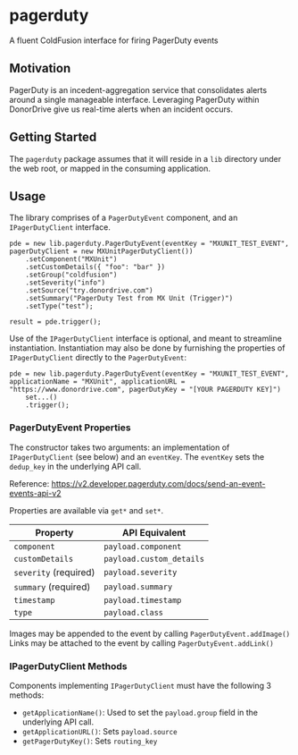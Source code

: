 # pagerduty
A fluent ColdFusion interface for firing PagerDuty events

## Motivation
PagerDuty is an incedent-aggregation service that consolidates alerts around a single manageable interface. Leveraging PagerDuty within DonorDrive give us real-time alerts when an incident occurs.

## Getting Started
The `pagerduty` package assumes that it will reside in a `lib` directory under the web root, or mapped in the consuming application.

## Usage
The library comprises of a `PagerDutyEvent` component, and an `IPagerDutyClient` interface. 
```
pde = new lib.pagerduty.PagerDutyEvent(eventKey = "MXUNIT_TEST_EVENT", pagerDutyClient = new MXUnitPagerDutyClient())
	.setComponent("MXUnit")
	.setCustomDetails({ "foo": "bar" })
	.setGroup("coldfusion")
	.setSeverity("info")
	.setSource("try.donordrive.com")
	.setSummary("PagerDuty Test from MX Unit (Trigger)")
	.setType("test");

result = pde.trigger();
```

Use of the `IPagerDutyClient` interface is optional, and meant to streamline instantiation. Instantiation may also be done by furnishing the properties of `IPagerDutyClient` directly to the `PagerDutyEvent`:
```
pde = new lib.pagerduty.PagerDutyEvent(eventKey = "MXUNIT_TEST_EVENT", applicationName = "MXUnit", applicationURL = "https://www.donordrive.com", pagerDutyKey = "[YOUR PAGERDUTY KEY]")
	set...()
	.trigger();
```

### PagerDutyEvent Properties

The constructor takes two arguments: an implementation of `IPagerDutyClient` (see below) and an `eventKey`. The `eventKey` sets the `dedup_key` in the underlying API call.

Reference: https://v2.developer.pagerduty.com/docs/send-an-event-events-api-v2

Properties are available via `get*` and `set*`.

|Property|API Equivalent|
|---|---|
|`component`|`payload.component`|
|`customDetails`|`payload.custom_details`|
|`severity` (required)|`payload.severity`|
|`summary` (required)|`payload.summary`|
|`timestamp`|`payload.timestamp`|
|`type`|`payload.class`|

Images may be appended to the event by calling `PagerDutyEvent.addImage()`
Links may be attached to the event by calling `PagerDutyEvent.addLink()`

### IPagerDutyClient Methods

Components implementing `IPagerDutyClient` must have the following 3 methods:

- `getApplicationName()`: Used to set the `payload.group` field in the underlying API call.
- `getApplicationURL()`: Sets `payload.source`
- `getPagerDutyKey()`: Sets `routing_key`

